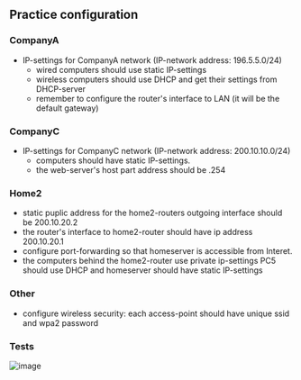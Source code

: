 
## Practice configuration

### CompanyA
- IP-settings for CompanyA network (IP-network address: 196.5.5.0/24)
  - wired computers should use static IP-settings
  - wireless computers should use DHCP and get their settings from DHCP-server
  - remember to configure the router's interface to LAN (it will be the default gateway)
 
### CompanyC  
- IP-settings for CompanyC network (IP-network address: 200.10.10.0/24)
  - computers should have static IP-settings.
  - the web-server's host part address should be .254
 
### Home2
- static puplic address for the home2-routers outgoing interface should be 200.10.20.2
- the router's interface to home2-router should have ip address 200.10.20.1
- configure port-forwarding so that homeserver is accessible from Interet.
- the computers behind the home2-router use private ip-settings PC5 should use DHCP and homeserver should have static IP-settings

### Other 
- configure wireless security: each access-point should have unique ssid and wpa2 password

### Tests  


 
  

  
 
    
  




![image](https://github.com/user-attachments/assets/e30dcad2-fd8f-470b-9463-6d73171aa92b)

